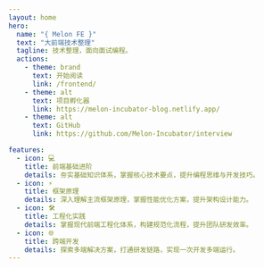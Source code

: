```yaml
---
layout: home
hero:
  name: "{ Melon FE }"
  text: "大前端技术整理"
  tagline: 技术整理，面向面试编程。
  actions:
    - theme: brand
      text: 开始阅读
      link: /frontend/
    - theme: alt
      text: 项目孵化器
      link: https://melon-incubator-blog.netlify.app/
    - theme: alt
      text: GitHub
      link: https://github.com/Melon-Incubator/interview

features:
  - icon: 💻
    title: 前端基础进阶
    details: 夯实基础知识体系，掌握核心技术要点，提升编程思维与开发技巧。
  - icon: ⚡️
    title: 框架原理
    details: 深入理解主流框架原理，掌握性能优化方案，提升架构设计能力。
  - icon: 🛠️
    title: 工程化实践
    details: 掌握现代前端工程化体系，构建规范化流程，提升团队研发效率。
  - icon: 🌐
    title: 跨端开发
    details: 探索多端解决方案，打通研发链路，实现一次开发多端运行。
---
```


<style>
:root {
  --vp-home-hero-name-color: transparent;
  --vp-home-hero-name-background: -webkit-linear-gradient(120deg, #ff6b6b, #ffd93d);
  --vp-home-hero-image-background-image: linear-gradient(-45deg, #ff6b6b60 30%, #ffd93d60 70%);
  --vp-home-hero-image-filter: blur(60px);
  --vp-c-brand: #ff6b6b;
  --vp-c-brand-light: #ffd93d;
  --vp-button-brand-bg: #ff6b6b;
  --vp-button-brand-hover-bg: #ffd93d;
}

.VPHero .name {
  font-family: 'Microsoft YaHei', sans-serif;
  letter-spacing: 1px;
  font-weight: 700;
  text-shadow: 2px 2px 4px rgba(0,0,0,0.1);
}

.VPHero .text {
  font-family: 'Microsoft YaHei', sans-serif;
  letter-spacing: 0.5px;
  font-weight: 500;
}

.VPFeature .icon {
  background: linear-gradient(120deg, #ff6b6b20, #ffd93d20);
  border-radius: 12px;
  padding: 12px;
  box-shadow: 0 2px 8px rgba(0,0,0,0.05);
}

@media (min-width: 640px) {
  :root {
    --vp-home-hero-image-filter: blur(48px);
  }
}

@media (min-width: 960px) {
  :root {
    --vp-home-hero-image-filter: blur(60px);
  }
}
</style>
